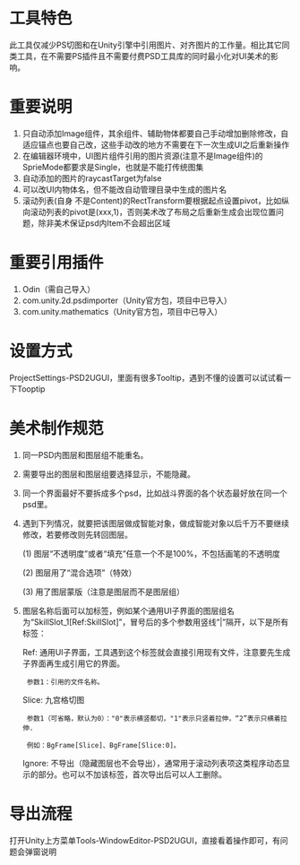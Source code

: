 # 工具特色
此工具仅减少PS切图和在Unity引擎中引用图片、对齐图片的工作量。相比其它同类工具，在不需要PS插件且不需要付费PSD工具库的同时最小化对UI美术的影响。

# 重要说明
1. 只自动添加Image组件，其余组件、辅助物体都要自己手动增加删除修改，自适应锚点也要自己改，这些手动改的地方不需要在下一次生成UI之后重新操作
2. 在编辑器环境中，UI图片组件引用的图片资源(注意不是Image组件)的SprieMode都要求是Single，也就是不能打传统图集
3. 自动添加的图片的raycastTarget为false
4. 可以改UI内物体名，但不能改自动管理目录中生成的图片名
5. 滚动列表(自身 不是Content)的RectTransform要根据起点设置pivot，比如纵向滚动列表的pivot是(xxx,1)，否则美术改了布局之后重新生成会出现位置问题，除非美术保证psd内Item不会超出区域

# 重要引用插件
1. Odin（需自己导入）
2. com.unity.2d.psdimporter（Unity官方包，项目中已导入）
3. com.unity.mathematics（Unity官方包，项目中已导入）

# 设置方式
ProjectSettings-PSD2UGUI，里面有很多Tooltip，遇到不懂的设置可以试试看一下Tooptip

# 美术制作规范
1. 同一PSD内图层和图层组不能重名。
2. 需要导出的图层和图层组要选择显示，不能隐藏。
3. 同一个界面最好不要拆成多个psd，比如战斗界面的各个状态最好放在同一个psd里。
4. 遇到下列情况，就要把该图层做成智能对象，做成智能对象以后千万不要继续修改，若要修改则先转回图层。

    (1) 图层“不透明度”或者“填充”任意一个不是100%，不包括画笔的不透明度

    (2) 图层用了“混合选项”（特效）

    (3) 用了图层蒙版（注意是图层而不是图层组）

5. 图层名称后面可以加标签，例如某个通用UI子界面的图层组名为“SkillSlot_1[Ref:SkillSlot]”，冒号后的多个参数用竖线“|”隔开，以下是所有标签：

    Ref: 通用UI子界面，工具遇到这个标签就会直接引用现有文件，注意要先生成子界面再生成引用它的界面。

        参数1：引用的文件名称。

    Slice: 九宫格切图

        参数1（可省略，默认为0）："0"表示横竖都切，"1"表示只竖着拉伸，“2”表示只横着拉伸.

        例如：BgFrame[Slice]、BgFrame[Slice:0]。

    Ignore: 不导出（隐藏图层也不会导出），通常用于滚动列表项这类程序动态显示的部分。也可以不加该标签，首次导出后可以人工删除。

# 导出流程
打开Unity上方菜单Tools-WindowEditor-PSD2UGUI，直接看着操作即可，有问题会弹窗说明